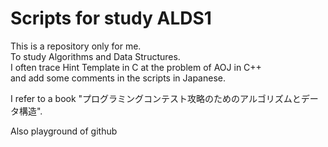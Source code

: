 # Scripts for study ALDS1

This is a repository only for me.<br>
To study Algorithms and Data Structures.<br>
I often trace Hint Template in C at the problem of AOJ in C++ <br>
and add some comments in the scripts in Japanese.<br>

I refer to a book "プログラミングコンテスト攻略のためのアルゴリズムとデータ構造".


Also playground of github
